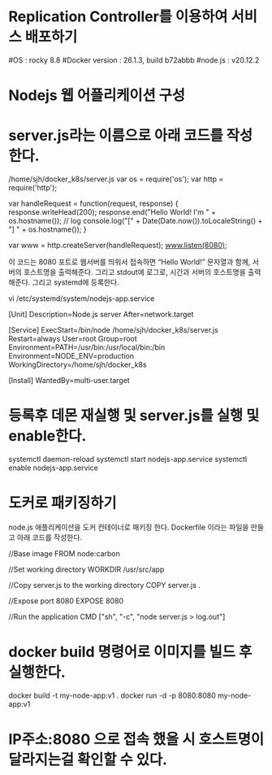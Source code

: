 # Replication Controller를 이용하여 서비스 배포하기

#OS : rocky 8.8
#Docker version :  26.1.3, build b72abbb
#node.js : v20.12.2

# Nodejs 웹 어플리케이션 구성

server.js라는 이름으로 아래 코드를 작성한다.
===================================================================
/home/sjh/docker_k8s/server.js
var os = require('os');
var http = require('http');

var handleRequest = function(request, response) {
  response.writeHead(200);
  response.end("Hello World! I'm " + os.hostname());
  // log
  console.log("[" + Date(Date.now()).toLocaleString() + "] " + os.hostname());
}

var www = http.createServer(handleRequest);
www.listen(8080);


이 코드는 8080 포트로 웹서버를 띄워서 접속하면 “Hello World!” 문자열과 함께, 서버의 호스트명을 출력해준다. 그리고 stdout에 로그로, 시간과 서버의 호스트명을 출력해준다.
그리고 systemd에 등록한다.

vi /etc/systemd/system/nodejs-app.service

[Unit]
Description=Node.js server
After=network.target

[Service]
ExecStart=/bin/node /home/sjh/docker_k8s/server.js
Restart=always
User=root
Group=root
Environment=PATH=/usr/bin:/usr/local/bin:/bin
Environment=NODE_ENV=production
WorkingDirectory=/home/sjh/docker_k8s

[Install]
WantedBy=multi-user.target


등록후 데몬 재실행 및 server.js를 실행 및 enable한다.
===================================================================
systemctl daemon-reload
systemctl start nodejs-app.service
systemctl enable nodejs-app.service



도커로 패키징하기
===================================================================
node.js 애플리케이션을 도커 컨테이너로 패키징 한다.
Dockerfile 이라는 파일을 만들고 아래 코드를 작성한다.

//Base image
FROM node:carbon

//Set working directory
WORKDIR /usr/src/app

//Copy server.js to the working directory
COPY server.js .

//Expose port 8080
EXPOSE 8080

//Run the application
CMD ["sh", "-c", "node server.js > log.out"]


docker build 명령어로 이미지를 빌드 후 실행한다.
===================================================================
docker build -t my-node-app:v1 .
docker run -d -p 8080:8080 my-node-app:v1



IP주소:8080 으로 접속 했을 시 호스트명이 달라지는걸 확인할 수 있다.
===================================================================


